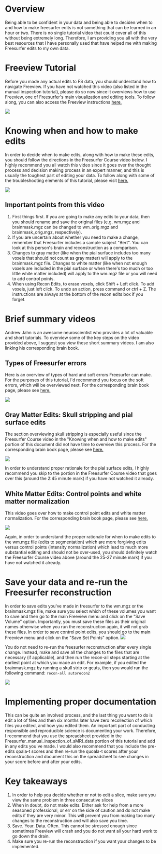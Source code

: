 # Overview
Being able to be confident in your data and being able to deciden when to and how to make freesurfer edits is not something that can be learned in an hour or two.  There is no single tutorial video that could cover all of this without being extremely long.  Therefore, I am providing you all with the very best resources that I have personally used that have helped me with making Freesurfer edits to my own data.  

# Freeview Tutorial
Before you made any actual edits to FS data, you should understand how to navigate Freeview.  If you have not watched this video (also listed in the manual inspection tutorial), please do so now since it overviews how to use Freeview, one of Freesurfer's main visualization and editing tools.  To follow along, you can also access the Freeview instructions [here.](https://surfer.nmr.mgh.harvard.edu/fswiki/FsTutorial/OutputData_freeview) 

[![](http://img.youtube.com/vi/Mv-ECowxq2o/0.jpg)](http://www.youtube.com/watch?v=Mv-ECowxq2o "")

# Knowing when and how to make edits
In order to decide when to make edits, along with how to make these edits, you should follow the directions in the Freesurfer Course video below.  I highly recommend you all watch this video since it goes over the thought process and decision making process in an expert manner, and this is usually the toughest part of editing your data.  To follow along with some of the troubleshooting elements of this tutorial, please visit [here.](https://surfer.nmr.mgh.harvard.edu/fswiki/FsTutorial/TroubleshootingData)

[![](http://img.youtube.com/vi/AR83_Bt04VQ/0.jpg)](http://www.youtube.com/watch?v=AR83_Bt04VQ "")

## Important points from this video
1. First things first.  If you are going to make any edits to your data, then you should rename and save the original files (e.g. wm.mgz and brainmask.mgz can be changed to wm_orig.mgz and brainmask_orig.mgz, respectively). 
2. If you are uncertain about whether you need to make a change, remember that Freesurfer includes a sample subject "Bert".  You can look at this person's brain and reconstruction as a comparison.  
3. Changes to gray matter (like when the pial surface includes too many voxels that should not count as gray matter) will apply to the brainmask.mgz file.  Changes to white matter (like when not enough voxels are included in the pial surface or when there's too much or too little white matter included) will apply to the wm.mgz file or you will need to add control points.
4. When using Recon Edits, to erase voxels, click Shift + Left click.  To add voxels, just left click.  To undo an action, press command or ctrl + Z.  The instructions are always at the bottom of the recon edits box if you forget. 

# Brief summary videos
Andrew Jahn is an awesome neuroscientist who provides a lot of valuable and short tutorials.  To overview some of the key steps on the video provided above, I suggest you view these short summary videos.  I am also linking his corresponding brain book.

## Types of Freesurfer errors
Here is an overview of types of hard and soft errors Freesurfer can make.  For the purposes of this tutorial, I'd recommend you focus on the soft errors, which will be overviewed next.  For the corresponding brain book page, please see [here.](https://andysbrainbook.readthedocs.io/en/latest/FreeSurfer/FS_ShortCourse/FS_12_FailureModes.html)

[![](http://img.youtube.com/vi/8n5_XE-OH0E/0.jpg)](http://www.youtube.com/watch?v=8n5_XE-OH0E "")

## Gray Matter Edits: Skull stripping and pial surface edits
The section overviewing skull stripping is especially useful since the Freesurfer Course video in the "Knowing when and how to make edits" portion of this document did not have time to overview this process.    For the corresponding brain book page, please see [here.](https://andysbrainbook.readthedocs.io/en/latest/FreeSurfer/FS_ShortCourse/FS_13_PialSurface.html)

[![](http://img.youtube.com/vi/WaPtktm2EX4/0.jpg)](http://www.youtube.com/watch?v=WaPtktm2EX4 "")

In order to understand proper rationale for the pial surface edits, I highly recommend you skip to the portion in the Freesurfer Course video that goes over this (around the 2:45 minute mark) if you have not watched it already. 

## White Matter Edits: Control points and white matter normalization
This video goes over how to make control point edits and white matter normalization.  For the corresponding brain book page, please see [here.](https://andysbrainbook.readthedocs.io/en/latest/FreeSurfer/FS_ShortCourse/FS_14_ControlPoints.html)

[![](http://img.youtube.com/vi/TY2G8cHHzRE/0.jpg)](http://www.youtube.com/watch?v=TY2G8cHHzRE "")

Again, in order to understand the proper rationale for when to make edits to the wm.mgz file (edits to segmentation) which are more forgiving edits versus control points (intensity normalization) which lead to much more substantial editing and should not be over-used, you should definitely watch the Freesurfer Course video above (around the 25-27 minute mark) if you have not watched it already.  

# Save your data and re-run the Freesurfer reconstruction
In order to save edits you've made in freesurfer to the wm.mgz or the brainmask.mgz file, make sure you select which of these volumes you want to save and then go to the main Freeview menu and click on the "Save Volume" option.  Importantly, you must save these files as their original names otherwise when you run the reconstruction again, it will not grab these files.  In order to save control point edits, you should go to the main Freeview menu and click on the "Save Set Points" option.
![](https://github.com/jlegault/Materials_for_Inspection_of_sMRI_data/blob/master/Images_for_wiki_page/FS_save_volume.png)

You do not need to re-run the freesurfer reconstruction after every single change.  Instead, make and save all the changes to the files that are necessary (if applicable), and then run the recon-all steps starting at the earliest point at which you made an edit.  For example, if you edited the brainmask.mgz by running a skull strip or gcuts, then you would run the following command: ```recon-all autorecon2```

![](https://github.com/jlegault/Materials_for_Inspection_of_sMRI_data/blob/master/Images_for_wiki_page/FS_preprocessing_stream_overview.png)

# Implementing proper documentation
This can be quite an involved process, and the last thing you want to do is edit a lot of files and then six months later have zero recollection of which files you edited, and how you edited them.  An important part of conducting responsible and reproducible science is documenting your work.  Therefore, I recommend that you use the spreadsheet provided in the Freesurfer_manual_inspection_of_sMRI_data portion of this tutorial and add in any edits you've made.  I would also recommend that you include the pre-edits qoala-t scores and then re-run the quoala-t scores after your reconstruction and document this on the spreadsheet to see changes in your score before and after your edits. 

# Key takeaways

1. In order to help you decide whether or not to edit a slice, make sure you view the same problem in three consecutive slices
2. When in doubt, do not make edits. Either ask for help from a more seasoned professional, or err on the side of caution and do not make edits if they are very minor.  This will prevent you from making too many changes to the reconstruction and will also save you time.
3. Save. Your. Data. Often.  This cannot be stressed enough since sometimes Freeview will crash and you do not want all your hard work to go down the drain.
4. Make sure you re-run the reconstruction if you want your changes to be implemented.

